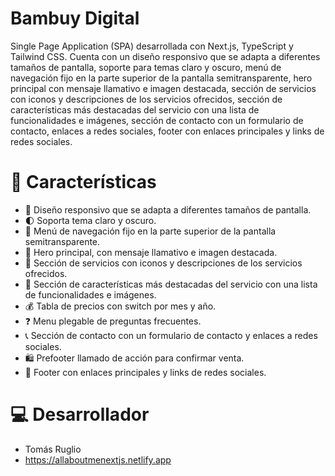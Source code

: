 # Bambuy Digital

Single Page Application (SPA) desarrollada con Next.js, TypeScript y Tailwind CSS. Cuenta con un diseño responsivo que se adapta a diferentes tamaños de pantalla, soporte para temas claro y oscuro, menú de navegación fijo en la parte superior de la pantalla semitransparente, hero principal con mensaje llamativo e imagen destacada, sección de servicios con iconos y descripciones de los servicios ofrecidos, sección de características más destacadas del servicio con una lista de funcionalidades e imágenes, sección de contacto con un formulario de contacto, enlaces a redes sociales, footer con enlaces principales y links de redes sociales.


# 🚀 Características

- 📱 Diseño responsivo que se adapta a diferentes tamaños de pantalla.
- 🌓 Soporta tema claro y oscuro.
- 📍 Menú de navegación fijo en la parte superior de la pantalla semitransparente.
- 🚀 Hero principal, con mensaje llamativo e imagen destacada.
- 💼 Sección de servicios con iconos y descripciones de los servicios ofrecidos.
- 🎉 Sección de características más destacadas del servicio con una lista de funcionalidades e imágenes.
- 💰 Tabla de precios con switch por mes y año.
- ❓ Menu plegable de preguntas frecuentes.
- 📞 Sección de contacto con un formulario de contacto y enlaces a redes sociales.
- 🛍️ Prefooter llamado de acción para confirmar venta.
- 📄 Footer con enlaces principales y links de redes sociales.


# 💻 Desarrollador

- Tomás Ruglio
- https://allaboutmenextjs.netlify.app

